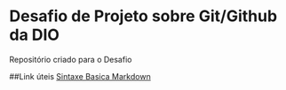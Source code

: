 # Desafio de Projeto sobre Git/Github da DIO 
Repositório criado para o Desafio

##Link úteis
[Sintaxe Basica Markdown](https://www.markdownguide.org/basic-syntax)
